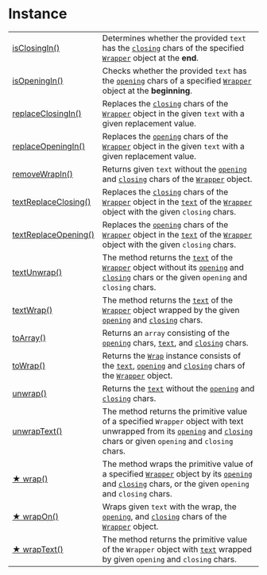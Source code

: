 # Instance

|                                                       |                                                                                                                                                                                                                                                                                                            |
| ----------------------------------------------------- | ---------------------------------------------------------------------------------------------------------------------------------------------------------------------------------------------------------------------------------------------------------------------------------------------------------- |
| [isClosingIn()](methods/isclosingin.md)               | Determines whether the provided `text` has the [`closing`](../../wrap/accessors/#wrap.prototype.closing) chars of the specified [`Wrapper`](../overview.md) object at the **end**.                                                                                                                         |
| [isOpeningIn()](methods/isopeningin.md)               | Checks whether the provided `text` has the [`opening`](../../wrap/accessors/#wrap.prototype.opening) chars of a specified [`Wrapper`](../overview.md) object at the **beginning**.                                                                                                                         |
| [replaceClosingIn()](methods/replaceclosingin.md)     | Replaces the [`closing`](../../wrap/accessors/#wrap.prototype.closing) chars of the [`Wrapper`](../overview.md) object in the given `text` with a given replacement value.                                                                                                                                 |
| [replaceOpeningIn()](methods/replaceopeningin.md)     | Replaces the [`opening`](../../wrap/accessors/#wrap.prototype.opening) chars of the [`Wrapper`](../overview.md) object in the given `text` with a given replacement value.                                                                                                                                 |
| [removeWrapIn()](methods/removewrapin.md)             | Returns given `text` without the [`opening`](../../wrap/accessors/#wrap.prototype.opening) and [`closing`](../../wrap/accessors/#wrap.prototype.closing) chars of the [`Wrapper`](../overview.md) object.                                                                                                  |
| [textReplaceClosing()](methods/textreplaceclosing.md) | Replaces the [`closing`](../../wrap/accessors/#wrap.prototype.closing) chars of the [`Wrapper`](../overview.md) object in the [`text`](../../wrap/accessors/#wrap.prototype.text) of the [`Wrapper`](../overview.md) object with the given `closing` chars.                                                |
| [textReplaceOpening()](methods/textreplaceopening.md) | Replaces the [`opening`](../../wrap/accessors/#wrap.prototype.opening) chars of the [`Wrapper`](../overview.md) object in the [`text`](../../wrap/accessors/#wrap.prototype.text) of the [`Wrapper`](../overview.md) object with the given `closing` chars.                                                |
| [textUnwrap()](methods/textunwrap.md)                 | The method returns the [`text`](../../wrap/accessors/#wrap.prototype.text) of the [`Wrapper`](../overview.md) object without its [`opening`](../../wrap/accessors/#wrap.prototype.opening) and [`closing`](../../wrap/accessors/#wrap.prototype.closing) chars or the given `opening` and `closing` chars. |
| [textWrap()](methods/textwrap.md)                     | The method returns the [`text`](../../wrap/accessors/#wrap.prototype.text) of the [`Wrapper`](../overview.md) object wrapped by the given [`opening`](../../wrap/accessors/#wrap.prototype.opening) and [`closing`](../../wrap/accessors/#wrap.prototype.closing) chars.                                   |
| [toArray()](methods/toarray.md)                       | Returns an `array` consisting of the [`opening`](../../wrap/accessors/#wrap.prototype.opening) chars, [`text`](../../wrap/accessors/#wrap.prototype.text), and [`closing`](../../wrap/accessors/#wrap.prototype.closing) chars.                                                                            |
| [toWrap()](methods/towrap.md)                         | Returns the [`Wrap`](../../wrap/overview.md) instance consists of the [`text`](../../wrap/accessors/#wrap.prototype.text), [`opening`](../../wrap/accessors/#wrap.prototype.opening) and [`closing`](../../wrap/accessors/#wrap.prototype.closing) chars of the [`Wrapper`](../overview.md) object.        |
| [unwrap()](methods/unwrap.md)                         | Returns the [`text`](../../wrap/accessors/#wrap.prototype.text) without the [`opening`](../../wrap/accessors/#wrap.prototype.opening) and [`closing`](../../wrap/accessors/#wrap.prototype.closing) chars.                                                                                                 |
| [unwrapText()](methods/unwraptext.md)                 | The method returns the primitive value of a specified `Wrapper` object with text unwrapped from its [`opening`](../../wrap/accessors/#wrap.prototype.opening) and [`closing`](../../wrap/accessors/#wrap.prototype.closing) chars or given `opening` and `closing` chars.                                  |
| [★ wrap()](methods/wrap.md)                           | The method wraps the primitive value of a specified [`Wrapper`](../overview.md) object by its [`opening`](../../wrap/accessors/#wrap.prototype.opening) and [`closing`](../../wrap/accessors/#wrap.prototype.closing) chars, or the given `opening` and `closing` chars.                                   |
| [★ wrapOn()](methods/wrapon.md)                       | Wraps given `text` with the wrap, the [`opening`](../../wrap/accessors/#wrap.prototype.opening), and [`closing`](../../wrap/accessors/#wrap.prototype.closing) chars of the [`Wrapper`](../overview.md) object.                                                                                            |
| [★ wrapText()](methods/wraptext.md)                   | The method returns the primitive value of the `Wrapper` object with [`text`](../../wrap/accessors/#wrap.prototype.text) wrapped by given `opening` and `closing` chars.                                                                                                                                    |
